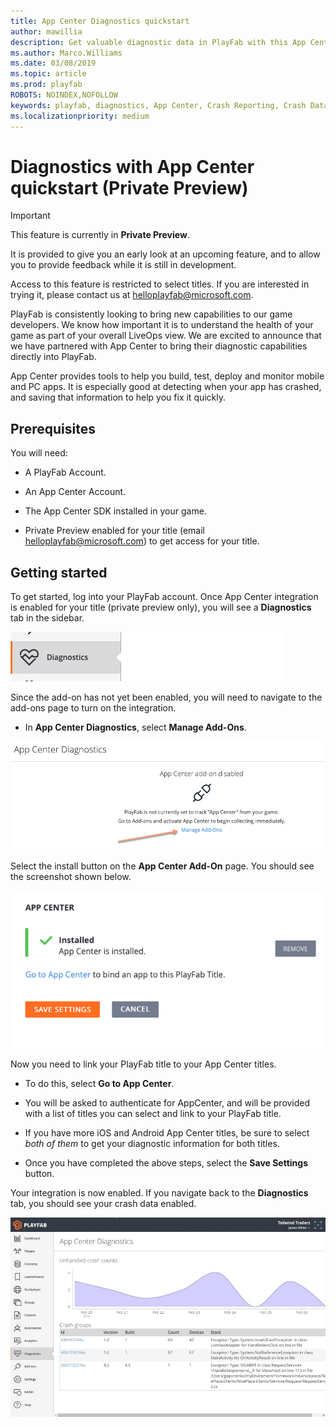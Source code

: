 ```yaml
---
title: App Center Diagnostics quickstart
author: mawillia
description: Get valuable diagnostic data in PlayFab with this App Center integration quickstart
ms.author: Marco.Williams
ms.date: 03/08/2019
ms.topic: article
ms.prod: playfab
ROBOTS: NOINDEX,NOFOLLOW
keywords: playfab, diagnostics, App Center, Crash Reporting, Crash Data, quickstart
ms.localizationpriority: medium
---
```


# Diagnostics with App Center quickstart (Private Preview)

> [!IMPORTANT]
> This feature is currently in **Private Preview**.  
>
> It is provided to give you an early look at an upcoming feature, and to allow you to provide feedback while it is still in development.  
>
> Access to this feature is restricted to select titles. If you are interested in trying it, please contact us at [helloplayfab@microsoft.com](mailto:helloplayfab@microsoft.com).

PlayFab is consistently looking to bring new capabilities to our game developers. We know how important it is to understand the health of your game as part of your overall LiveOps view. We are excited to announce that we have partnered with App Center to bring their diagnostic capabilities directly into PlayFab.

App Center provides tools to help you build, test, deploy and monitor mobile and PC apps. It is especially good at detecting when your app has crashed, and saving that information to help you fix it quickly.

## Prerequisites

You will need:

- A PlayFab Account.

- An App Center Account.

- The App Center SDK installed in your game.

- Private Preview enabled for your title (email [helloplayfab@microsoft.com](mailto:helloplayfab@microsoft.com)) to get access for your title.

## Getting started

To get started, log into your PlayFab account. Once App Center integration is enabled for your title (private preview only), you will see a **Diagnostics** tab in the sidebar.

![diagnostics tab screenshot image](media/diag_tab_screenshot.png)

Since the add-on has not yet been enabled, you will need to navigate to the add-ons page to turn on the integration.

- In **App Center Diagnostics**, select **Manage Add-Ons**.

![App Center Diagnostics - Manage Add Ons](media/go_to_addons_diag_page.png)

Select the install button on the **App Center Add-On** page. You should see the screenshot shown below.

![App Center Diagnostics - Add On Installed](media/addon-installed.png)

Now you need to link your PlayFab title to your App Center titles.

- To do this, select **Go to App Center**.

- You will be asked to authenticate for AppCenter, and will be provided with a list of titles you can select and link to your PlayFab title.
- If you have more iOS and Android App Center titles, be sure to select *both of them* to get your diagnostic information for both titles.

- Once you have completed the above steps, select the **Save Settings** button.

Your integration is now enabled. If you navigate back to the **Diagnostics** tab, you should see your crash data enabled.

![Diagnostics Tab Dashboard active Image](media/appcenter_gm_dash.png)
